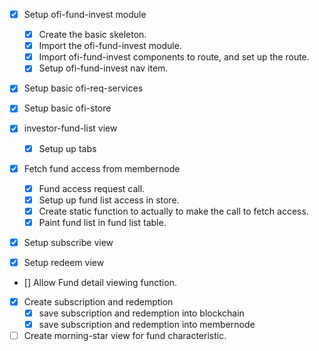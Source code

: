 - [x] Setup ofi-fund-invest module
    - [x] Create the basic skeleton.
    - [x] Import the ofi-fund-invest module.
    - [x] Import ofi-fund-invest components to route, and set up the route.
    - [x] Setup ofi-fund-invest nav item.

- [x] Setup basic ofi-req-services
- [x] Setup basic ofi-store

- [x] investor-fund-list view
    - [x] Setup up tabs

- [x] Fetch fund access from membernode
   - [x] Fund access request call.
   - [x] Setup up fund list access in store.
   - [x] Create static function to actually to make the call to fetch access.
   - [x] Paint fund list in fund list table.

- [x] Setup subscribe view
- [x] Setup redeem view
- [] Allow Fund detail viewing function.

- [x] Create subscription and redemption
    - [x] save subscription and redemption into blockchain
    - [x] save subscription and redemption into membernode

- [ ] Create morning-star view for fund characteristic. 
